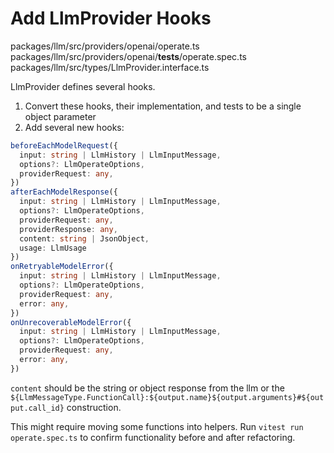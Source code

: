 # Add LlmProvider Hooks

packages/llm/src/providers/openai/operate.ts
packages/llm/src/providers/openai/__tests__/operate.spec.ts
packages/llm/src/types/LlmProvider.interface.ts

LlmProvider defines several hooks.

1. Convert these hooks, their implementation, and tests to be a single object parameter
2. Add several new hooks:

```typescript
beforeEachModelRequest({ 
  input: string | LlmHistory | LlmInputMessage,
  options?: LlmOperateOptions,
  providerRequest: any,
})
afterEachModelResponse({ 
  input: string | LlmHistory | LlmInputMessage,
  options?: LlmOperateOptions,
  providerRequest: any,
  providerResponse: any,
  content: string | JsonObject,
  usage: LlmUsage
})
onRetryableModelError({ 
  input: string | LlmHistory | LlmInputMessage,
  options?: LlmOperateOptions,
  providerRequest: any,
  error: any,
})
onUnrecoverableModelError({ 
  input: string | LlmHistory | LlmInputMessage,
  options?: LlmOperateOptions,
  providerRequest: any,
  error: any,
})
```

`content` should be the string or object response from the llm or the `${LlmMessageType.FunctionCall}:${output.name}${output.arguments}#${output.call_id}` construction.

This might require moving some functions into helpers.
Run `vitest run operate.spec.ts` to confirm functionality before and after refactoring.

